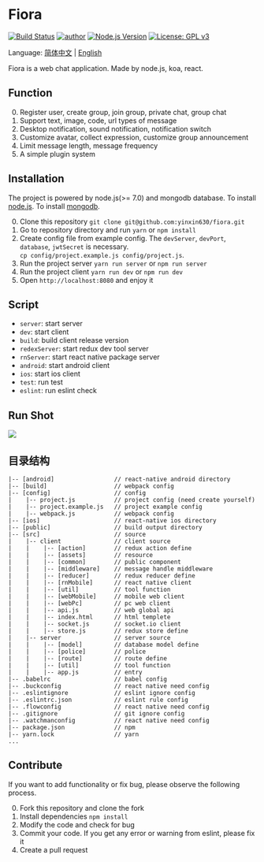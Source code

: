 # Fiora

[![Build Status](https://travis-ci.org/yinxin630/fiora.svg?branch=master)](https://travis-ci.org/yinxin630/fiora)
[![author](https://img.shields.io/badge/author-%E7%A2%8E%E7%A2%8E%E9%85%B1-blue.svg)](http://suisuijiang.com)
[![Node.js Version](https://img.shields.io/badge/node.js-7.0.0-blue.svg)](http://nodejs.org/download)
[![License: GPL v3](https://img.shields.io/badge/License-GPL%20v3-blue.svg)](http://www.gnu.org/licenses/gpl-3.0)

Language: [简体中文](readme-zh.md) | [English](readme.md)

Fiora is a web chat application. Made by node.js, koa, react.

## Function

0. Register user, create group, join group, private chat, group chat
0. Support text, image, code, url types of message
0. Desktop notification, sound notification, notification switch
0. Customize avatar, collect expression, customize group announcement
0. Limit message length, message frequency
0. A simple plugin system

## Installation

The project is powered by node.js(>= 7.0) and mongodb database. To install [node.js](https://nodejs.org/en/download/). To install [mongodb](https://docs.mongodb.com/manual/installation/).

0. Clone this repository
`git clone git@github.com:yinxin630/fiora.git`
0. Go to repository directory and run
`yarn` or `npm install`
0. Create config file from example config. The `devServer`, `devPort`, `database`, `jwtSecret` is necessary.  
`cp config/project.example.js config/project.js`.
0. Run the project server
`yarn run server` or `npm run server`
0. Run the project client
`yarn run dev` or `npm run dev`
0. Open `http://localhost:8080` and enjoy it

## Script

* `server`: start server
* `dev`: start client
* `build`: build client release version
* `redexServer`: start redux dev tool server
* `rnServer`: start react native package server
* `android`: start android client
* `ios`: start ios client
* `test`: run test
* `eslint`: run eslint check

## Run Shot

![](screenshot_01.png)

## 目录结构

    |-- [android]                 // react-native android directory
    |-- [build]                   // webpack config
    |-- [config]                  // config
    |    |-- project.js           // project config (need create yourself)
    |    |-- project.example.js   // project example config
    |    |-- webpack.js           // webpack config
    |-- [ios]                     // react-native ios directory
    |-- [public]                  // build output directory
    |-- [src]                     // source
    |    |-- client               // client source
    |    |    |-- [action]        // redux action define
    |    |    |-- [assets]        // resource
    |    |    |-- [common]        // public component
    |    |    |-- [middleware]    // message handle middleware
    |    |    |-- [reducer]       // redux reducer define
    |    |    |-- [rnMobile]      // react native client
    |    |    |-- [util]          // tool function
    |    |    |-- [webMobile]     // mobile web client
    |    |    |-- [webPc]         // pc web client
    |    |    |-- api.js          // web global api
    |    |    |-- index.html      // html templete
    |    |    |-- socket.js       // socket.io client
    |    |    |-- store.js        // redux store define
    |    |-- server               // server source
    |    |    |-- [model]         // database model define
    |    |    |-- [police]        // police
    |    |    |-- [route]         // route define
    |    |    |-- [util]          // tool function
    |    |    |-- app.js          // entry
    |-- .babelrc                  // babel config
    |-- .buckconfig               // react native need config
    |-- .eslintignore             // eslint ignore config
    |-- .eslintrc.json            // eslint rule config
    |-- .flowconfig               // react native need config
    |-- .gitignore                // git ignore config
    |-- .watchmanconfig           // react native need config
    |-- package.json              // npm
    |-- yarn.lock                 // yarn
    ...

## Contribute

If you want to add functionality or fix bug, please observe the following process.

0. Fork this repository and clone the fork
0. Install dependencies `npm install`
0. Modify the code and check for bug
0. Commit your code. If you get any error or warning from eslint, please fix it
0. Create a pull request 
